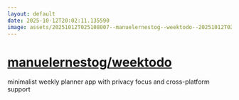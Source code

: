```yaml
---
layout: default
date: 2025-10-12T20:02:11.135590
image: assets/20251012T025108007--manuelernestog--weektodo--20251012T025624930--cropped.png
---
```


# [manuelernestog/weektodo](https://github.com/manuelernestog/weektodo)

minimalist weekly planner app with privacy focus and cross-platform support
